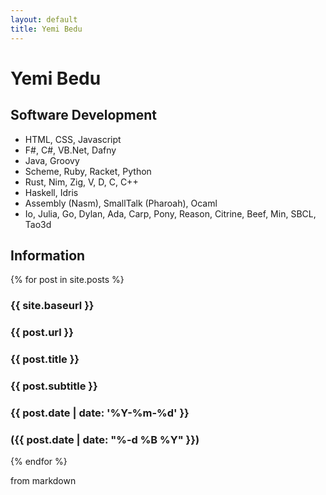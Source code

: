 ```yaml
---
layout: default
title: Yemi Bedu
---
```

# Yemi Bedu
## Software Development

- HTML, CSS, Javascript
- F#, C#, VB.Net, Dafny
- Java, Groovy
- Scheme, Ruby, Racket, Python
- Rust, Nim, Zig, V, D, C, C++
- Haskell, Idris
- Assembly (Nasm), SmallTalk (Pharoah), Ocaml
- Io, Julia, Go, Dylan, Ada, Carp, Pony, Reason, Citrine, Beef, Min, SBCL, Tao3d
  
## Information 

{% for post in site.posts %}

### {{ site.baseurl }}
### {{ post.url }}
### {{ post.title }}
### {{ post.subtitle }} 
### {{ post.date | date: '%Y-%m-%d' }}
### ({{ post.date | date: "%-d %B %Y" }})

{% endfor %}

from markdown
